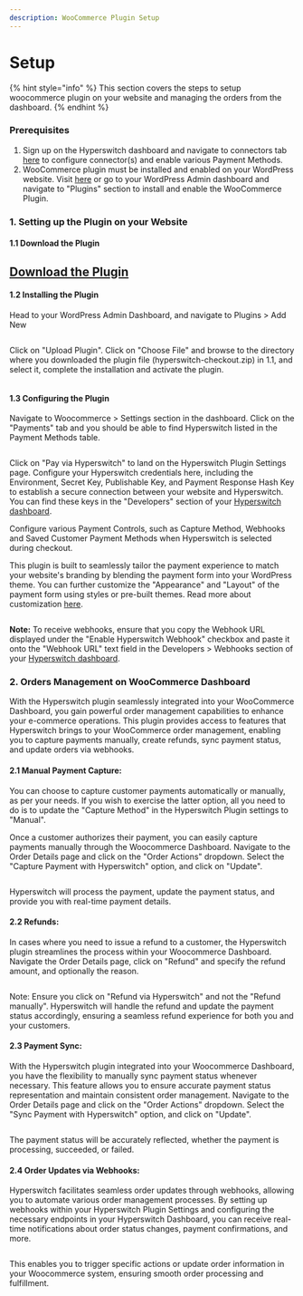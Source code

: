 ```yaml
---
description: WooCommerce Plugin Setup
---
```


# Setup

{% hint style="info" %}
This section covers the steps to setup woocommerce plugin on your website and managing the orders from the dashboard.
{% endhint %}

### Prerequisites

1. Sign up on the Hyperswitch dashboard and navigate to connectors tab [here](https://app.hyperswitch.io/) to configure connector(s) and enable various Payment Methods.
2. WooCommerce plugin must be installed and enabled on your WordPress website. Visit [here](https://wordpress.org/plugins/woocommerce/) or go to your WordPress Admin dashboard and navigate to "Plugins" section to install and enable the WooCommerce Plugin.

### 1. Setting up the Plugin on your Website

#### 1.1 Download the Plugin

## [Download the Plugin](https://hyperswitch.io/zip/hyperswitch-checkout.zip)

#### 1.2 Installing the Plugin

Head to your WordPress Admin Dashboard, and navigate to Plugins > Add New

<figure><img src="https://hyperswitch.io/img/site/wordpress_plugins.png" alt=""><figcaption></figcaption></figure>

Click on "Upload Plugin". Click on "Choose File" and browse to the directory where you downloaded the plugin file (hyperswitch-checkout.zip) in 1.1, and select it, complete the installation and activate the plugin.

<figure><img src="https://hyperswitch.io/img/site/wordpress_addplugin.png" alt=""><figcaption></figcaption></figure>

#### 1.3 Configuring the Plugin

Navigate to Woocommerce > Settings section in the dashboard. Click on the "Payments" tab and you should be able to find Hyperswitch listed in the Payment Methods table.

<figure><img src="https://hyperswitch.io/img/site/wordpress_settings.png" alt=""><figcaption></figcaption></figure>

Click on "Pay via Hyperswitch" to land on the Hyperswitch Plugin Settings page. Configure your Hyperswitch credentials here, including the Environment, Secret Key, Publishable Key, and Payment Response Hash Key to establish a secure connection between your website and Hyperswitch. You can find these keys in the "Developers" section of your [Hyperswitch dashboard](https://app.hyperswitch.io/developers).

Configure various Payment Controls, such as Capture Method, Webhooks and Saved Customer Payment Methods when Hyperswitch is selected during checkout.

This plugin is built to seamlessly tailor the payment experience to match your website's branding by blending the payment form into your WordPress theme. You can further customize the "Appearance" and "Layout" of the payment form using styles or pre-built themes. Read more about customization [here](https://hyperswitch.io/docs/sdkIntegrations/unifiedCheckoutWeb/customization).

<figure><img src="https://hyperswitch.io/img/site/wordpress_hyperswitch_settings.png" alt=""><figcaption></figcaption></figure>

**Note:** To receive webhooks, ensure that you copy the Webhook URL displayed under the "Enable Hyperswitch Webhook" checkbox and paste it onto the "Webhook URL" text field in the Developers > Webhooks section of your [Hyperswitch dashboard](https://app.hyperswitch.io/developers).

### 2. Orders Management on WooCommerce Dashboard

With the Hyperswitch plugin seamlessly integrated into your WooCommerce Dashboard, you gain powerful order management capabilities to enhance your e-commerce operations. This plugin provides access to features that Hyperswitch brings to your WooCommerce order management, enabling you to capture payments manually, create refunds, sync payment status, and update orders via webhooks.

#### 2.1 Manual Payment Capture:

You can choose to capture customer payments automatically or manually, as per your needs. If you wish to exercise the latter option, all you need to do is to update the "Capture Method" in the Hyperswitch Plugin settings to "Manual".

Once a customer authorizes their payment, you can easily capture payments manually through the Woocommerce Dashboard. Navigate to the Order Details page and click on the "Order Actions" dropdown. Select the "Capture Payment with Hyperswitch" option, and click on "Update".

<figure><img src="https://hyperswitch.io/img/site/wordpress_manual_capture.png" alt=""><figcaption></figcaption></figure>

Hyperswitch will process the payment, update the payment status, and provide you with real-time payment details.

#### 2.2 Refunds:

In cases where you need to issue a refund to a customer, the Hyperswitch plugin streamlines the process within your Woocommerce Dashboard. Navigate the Order Details page, click on "Refund" and specify the refund amount, and optionally the reason.

<figure><img src="https://hyperswitch.io/img/site/wordpress_refund.png" alt=""><figcaption></figcaption></figure>

Note: Ensure you click on "Refund via Hyperswitch" and not the "Refund manually". Hyperswitch will handle the refund and update the payment status accordingly, ensuring a seamless refund experience for both you and your customers.

#### 2.3 Payment Sync:

With the Hyperswitch plugin integrated into your Woocommerce Dashboard, you have the flexibility to manually sync payment status whenever necessary. This feature allows you to ensure accurate payment status representation and maintain consistent order management. Navigate to the Order Details page and click on the "Order Actions" dropdown. Select the "Sync Payment with Hyperswitch" option, and click on "Update".

<figure><img src="https://hyperswitch.io/img/site/wordpress_sync.png" alt=""><figcaption></figcaption></figure>

The payment status will be accurately reflected, whether the payment is processing, succeeded, or failed.

#### 2.4 Order Updates via Webhooks:

Hyperswitch facilitates seamless order updates through webhooks, allowing you to automate various order management processes. By setting up webhooks within your Hyperswitch Plugin Settings and configuring the necessary endpoints in your Hyperswitch Dashboard, you can receive real-time notifications about order status changes, payment confirmations, and more. &#x20;

<figure><img src="https://hyperswitch.io/img/site/wordpress_webhook.png" alt=""><figcaption></figcaption></figure>

This enables you to trigger specific actions or update order information in your Woocommerce system, ensuring smooth order processing and fulfillment.
